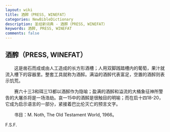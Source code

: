 ```yaml
---
layout: wiki
title: 酒醡（PRESS, WINEFAT）
categories: NewBibleDictionary
description: 圣经新词典 - 酒醡（PRESS, WINEFAT）
keywords: 酒醡, PRESS, WINEFAT
comments: false
---
```


## 酒醡（PRESS, WINEFAT）

　　这是凿石而成或由人工造成的长方形酒槽；人用双脚践踏槽内的葡萄，果汁就流入槽下的容器里。整套工具就称为酒醡。满溢的酒醡代表富足，空置的酒醡则表示饥荒。

　　赛六十三3和珥三13都以酒醡作为隐喻；盈满的酒醡和溢流的大桶象征神所警告的大屠杀将是一场浩劫。哀一15中的酒醡是很触目的明喻；而在启十四18-20，它成为启示语言的一部分，紧接着巴比伦灭亡的预言文字。

　　书目：M. Noth, The Old Testament World, 1966。

F.S.F.








